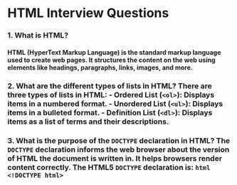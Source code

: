 # HTML Interview Questions

### 1. What is HTML? 
 #### HTML (HyperText Markup Language) is the standard markup language used to create web pages. It structures the content on the web using elements like headings, paragraphs, links, images, and more.

### 2. What are the different types of lists in HTML? There are three types of lists in HTML: - **Ordered List (`<ol>`)**: Displays items in a numbered format. - **Unordered List (`<ul>`)**: Displays items in a bulleted format. - **Definition List (`<dl>`)**: Displays items as a list of terms and their descriptions.

### 3. What is the purpose of the `DOCTYPE` declaration in HTML? The `DOCTYPE` declaration informs the web browser about the version of HTML the document is written in. It helps browsers render content correctly. The HTML5 `DOCTYPE` declaration is: `html <!DOCTYPE html>`
